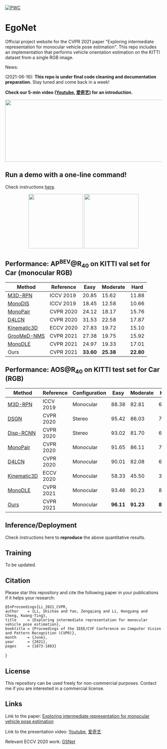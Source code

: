 [![PWC](https://img.shields.io/endpoint.svg?url=https://paperswithcode.com/badge/exploring-intermediate-representation-for/vehicle-pose-estimation-on-kitti-cars-hard)](https://paperswithcode.com/sota/vehicle-pose-estimation-on-kitti-cars-hard?p=exploring-intermediate-representation-for)
# EgoNet
Official project website for the CVPR 2021 paper "Exploring intermediate representation for monocular vehicle pose estimation". This repo includes an implementation that performs vehicle orientation estimation on the KITTI dataset from a single RGB image. 

News:

(2021-06-16): **This repo is under final code cleaning and documentation preparation.** Stay tuned and come back in a week!

**Check our 5-min video ([Youtube](https://www.youtube.com/watch?v=isKo0F3MU68), [爱奇艺](https://www.iqiyi.com/v_y6lrdy33kg.html)) for an introduction.**

<p align="center">
  <img src="https://github.com/Nicholasli1995/EgoNet/blob/master/imgs/teaser.jpg"  width="830" height="200" />
</p>

## Run a demo with a one-line command!
Check instructions [here](https://github.com/Nicholasli1995/EgoNet/blob/master/docs/DEMO.md).
<p align="center">
  <img src="https://github.com/Nicholasli1995/EgoNet/blob/master/imgs/Ego-Net_demo.png" height="175"/>
  <img src="https://github.com/Nicholasli1995/EgoNet/blob/master/imgs/Ego-Net_demo.gif" height="175"/>
</p>

## Performance: AP<sup>BEV</sup>@R<sub>40</sub> on KITTI val set for Car (monocular RGB)

| Method                    | Reference|Easy|Moderate|Hard|
| ------------------------- | ---------------| --------------| --------------| --------------| 
|[M3D-RPN](https://arxiv.org/abs/1907.06038)|ICCV 2019|20.85| 15.62| 11.88|
|[MonoDIS](https://openaccess.thecvf.com/content_ICCV_2019/papers/Simonelli_Disentangling_Monocular_3D_Object_Detection_ICCV_2019_paper.pdf)|ICCV 2019|18.45 |12.58 |10.66|
|[MonoPair](https://arxiv.org/abs/2003.00504)|CVPR 2020|24.12| 18.17| 15.76|
|[D4LCN](https://github.com/dingmyu/D4LCN)|CVPR 2020|31.53 |22.58  |17.87|
|[Kinematic3D](https://arxiv.org/abs/2007.09548)|ECCV 2020|27.83| 19.72| 15.10|
|[GrooMeD-NMS](https://github.com/abhi1kumar/groomed_nms)|CVPR 2021 |27.38|19.75|15.92|
|[MonoDLE](https://github.com/xinzhuma/monodle)|CVPR 2021|24.97| 19.33| 17.01|
|Ours           |CVPR 2021 |**33.60**|**25.38**|**22.80**|

## Performance: AOS@R<sub>40</sub> on KITTI test set for Car (RGB)

| Method                    | Reference|Configuration|Easy|Moderate|Hard|
| ------------------------- | ---------------| --------------| --------------| --------------| --------------| 
|[M3D-RPN](https://arxiv.org/abs/1907.06038)|ICCV 2019|Monocular|88.38 |82.81| 67.08|
|[DSGN](https://github.com/Jia-Research-Lab/DSGN)|CVPR 2020|Stereo|95.42|86.03| 78.27|
|[Disp-RCNN](https://github.com/zju3dv/disprcnn)|CVPR 2020|Stereo |93.02 |	81.70 |	67.16|
|[MonoPair](https://arxiv.org/abs/2003.00504)|CVPR 2020|Monocular|91.65 |86.11 |76.45|
|[D4LCN](https://github.com/dingmyu/D4LCN)|CVPR 2020|Monocular|90.01|82.08| 63.98|
|[Kinematic3D](https://arxiv.org/abs/2007.09548)|ECCV 2020|Monocular|58.33 |	45.50 |	34.81|
|[MonoDLE](https://github.com/xinzhuma/monodle)|CVPR 2021|Monocular|93.46| 90.23| 80.11|
|[Ours](http://www.cvlibs.net/datasets/kitti/eval_object_detail.php?&result=e5233225fd5ef36fa63eb00252d9c00024961f2c)           |CVPR 2021 |Monocular|**96.11**|**91.23**|**80.96**|

## Inference/Deployment
Check instructions here to **reproduce** the above quantitative results.

## Training
To be updated.

## Citation
Please star this repository and cite the following paper in your publications if it helps your research:

    @InProceedings{Li_2021_CVPR,
    author    = {Li, Shichao and Yan, Zengqiang and Li, Hongyang and Cheng, Kwang-Ting},
    title     = {Exploring intermediate representation for monocular vehicle pose estimation},
    booktitle = {Proceedings of the IEEE/CVF Conference on Computer Vision and Pattern Recognition (CVPR)},
    month     = {June},
    year      = {2021},
    pages     = {1873-1883}
}

## License
This repository can be used freely for non-commercial purposes. Contact me if you are interested in a commercial license.

## Links
Link to the paper:
[Exploring intermediate representation for monocular vehicle pose estimation](https://arxiv.org/abs/2011.08464)

Link to the presentation video:
[Youtube](https://www.youtube.com/watch?v=isKo0F3MU68), [爱奇艺](https://www.iqiyi.com/v_y6lrdy33kg.html)

Relevant ECCV 2020 work: [GSNet](https://github.com/lkeab/gsnet)
